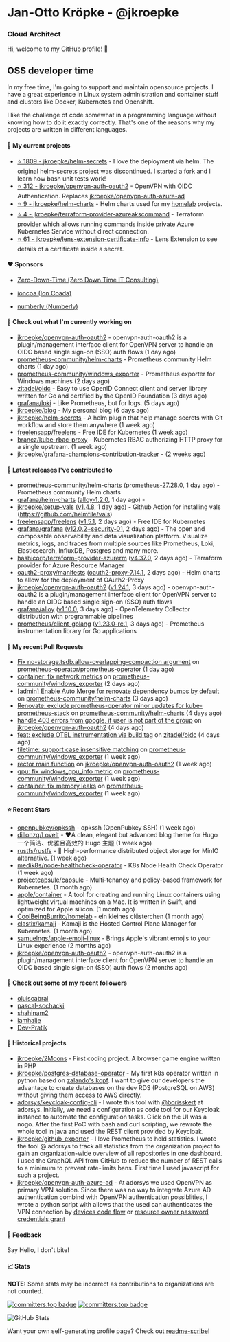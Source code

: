 # Jan-Otto Kröpke - @jkroepke
### Cloud Architect 

Hi, welcome to my GitHub profile! 👋

## OSS developer time
In my free time, I'm going to support and maintain opensource projects. I have a great experience in Linux system administration and container stuff and clusters like Docker, Kubernetes and Openshift.

I like the challenge of code somewhat in a programming language without knowing how to do it exactly correctly. That's one of the reasons why my projects are written in different languages.

#### 🌱 My current projects
- [⭐️ 1809 - jkroepke/helm-secrets](https://github.com/jkroepke/helm-secrets) - I love the deployment via helm. The original helm-secrets project was discontinued. I started a fork and I learn how bash unit tests work!
- [⭐️ 312 - jkroepke/openvpn-auth-oauth2](https://github.com/jkroepke/openvpn-auth-oauth2) - OpenVPN with OIDC Authentication. Replaces  [jkroepke/openvpn-auth-azure-ad](https://github.com/jkroepke/openvpn-auth-azure-ad) 
- [⭐️ 9 - jkroepke/helm-charts](https://github.com/jkroepke/helm-charts) - Helm charts used for my [homelab](https://github.com/jkroepke/homelab) projects.
- [⭐️ 4 - jkroepke/terraform-provider-azureakscommand](https://github.com/jkroepke/terraform-provider-azureakscommand) - Terraform provider which allows running commands inside private Azure Kubernetes Service without direct connection.
- [⭐️ 61 - jkroepke/lens-extension-certificate-info](https://github.com/jkroepke/lens-extension-certificate-info) - Lens Extension to see details of a certificate inside a secret.

#### ❤️ Sponsors

- [Zero-Down-Time (Zero Down Time IT Consulting)](https://github.com/Zero-Down-Time)

- [ioncoa (Ion Coada)](https://github.com/ioncoa)

- [numberly (Numberly)](https://github.com/numberly)


#### 👷 Check out what I'm currently working on

- [jkroepke/openvpn-auth-oauth2](https://github.com/jkroepke/openvpn-auth-oauth2) - openvpn-auth-oauth2 is a plugin/management interface client for OpenVPN server to handle an OIDC based single sign-on (SSO) auth flows (1 day ago)
- [prometheus-community/helm-charts](https://github.com/prometheus-community/helm-charts) - Prometheus community Helm charts (1 day ago)
- [prometheus-community/windows_exporter](https://github.com/prometheus-community/windows_exporter) - Prometheus exporter for Windows machines (2 days ago)
- [zitadel/oidc](https://github.com/zitadel/oidc) - Easy to use OpenID Connect client and server library written for Go and certified by the OpenID Foundation (3 days ago)
- [grafana/loki](https://github.com/grafana/loki) - Like Prometheus, but for logs. (5 days ago)
- [jkroepke/blog](https://github.com/jkroepke/blog) - My personal blog (6 days ago)
- [jkroepke/helm-secrets](https://github.com/jkroepke/helm-secrets) - A helm plugin that help manage secrets with Git workflow and store them anywhere (1 week ago)
- [freelensapp/freelens](https://github.com/freelensapp/freelens) - Free IDE for Kubernetes (1 week ago)
- [brancz/kube-rbac-proxy](https://github.com/brancz/kube-rbac-proxy) - Kubernetes RBAC authorizing HTTP proxy for a single upstream. (1 week ago)
- [jkroepke/grafana-champions-contribution-tracker](https://github.com/jkroepke/grafana-champions-contribution-tracker) -  (2 weeks ago)

#### 🔭 Latest releases I've contributed to

- [prometheus-community/helm-charts](https://github.com/prometheus-community/helm-charts) ([prometheus-27.28.0](https://github.com/prometheus-community/helm-charts/releases/tag/prometheus-27.28.0), 1 day ago) - Prometheus community Helm charts
- [grafana/helm-charts](https://github.com/grafana/helm-charts) ([alloy-1.2.0](https://github.com/grafana/helm-charts/releases/tag/alloy-1.2.0), 1 day ago) - 
- [jkroepke/setup-vals](https://github.com/jkroepke/setup-vals) ([v1.4.8](https://github.com/jkroepke/setup-vals/releases/tag/v1.4.8), 1 day ago) - Github Action for installing vals (https://github.com/helmfile/vals)
- [freelensapp/freelens](https://github.com/freelensapp/freelens) ([v1.5.1](https://github.com/freelensapp/freelens/releases/tag/v1.5.1), 2 days ago) - Free IDE for Kubernetes
- [grafana/grafana](https://github.com/grafana/grafana) ([v12.0.2+security-01](https://github.com/grafana/grafana/releases/tag/v12.0.2%2Bsecurity-01), 2 days ago) - The open and composable observability and data visualization platform. Visualize metrics, logs, and traces from multiple sources like Prometheus, Loki, Elasticsearch, InfluxDB, Postgres and many more. 
- [hashicorp/terraform-provider-azurerm](https://github.com/hashicorp/terraform-provider-azurerm) ([v4.37.0](https://github.com/hashicorp/terraform-provider-azurerm/releases/tag/v4.37.0), 2 days ago) - Terraform provider for Azure Resource Manager
- [oauth2-proxy/manifests](https://github.com/oauth2-proxy/manifests) ([oauth2-proxy-7.14.1](https://github.com/oauth2-proxy/manifests/releases/tag/oauth2-proxy-7.14.1), 2 days ago) - Helm charts to allow for the deployment of OAuth2-Proxy
- [jkroepke/openvpn-auth-oauth2](https://github.com/jkroepke/openvpn-auth-oauth2) ([v1.24.1](https://github.com/jkroepke/openvpn-auth-oauth2/releases/tag/v1.24.1), 3 days ago) - openvpn-auth-oauth2 is a plugin/management interface client for OpenVPN server to handle an OIDC based single sign-on (SSO) auth flows
- [grafana/alloy](https://github.com/grafana/alloy) ([v1.10.0](https://github.com/grafana/alloy/releases/tag/v1.10.0), 3 days ago) - OpenTelemetry Collector distribution with programmable pipelines
- [prometheus/client_golang](https://github.com/prometheus/client_golang) ([v1.23.0-rc.1](https://github.com/prometheus/client_golang/releases/tag/v1.23.0-rc.1), 3 days ago) - Prometheus instrumentation library for Go applications

#### 🔨 My recent Pull Requests

- [Fix no-storage.tsdb.allow-overlapping-compaction argument](https://github.com/prometheus-operator/prometheus-operator/pull/7731) on [prometheus-operator/prometheus-operator](https://github.com/prometheus-operator/prometheus-operator) (1 day ago)
- [container: fix network metrics](https://github.com/prometheus-community/windows_exporter/pull/2136) on [prometheus-community/windows_exporter](https://github.com/prometheus-community/windows_exporter) (2 days ago)
- [[admin] Enable Auto Merge for renovate dependency bumps by default](https://github.com/prometheus-community/helm-charts/pull/5897) on [prometheus-community/helm-charts](https://github.com/prometheus-community/helm-charts) (3 days ago)
- [Renovate: exclude prometheus-operator minor updates for kube-prometheus-stack](https://github.com/prometheus-community/helm-charts/pull/5891) on [prometheus-community/helm-charts](https://github.com/prometheus-community/helm-charts) (4 days ago)
- [handle 403 errors from google, if user is not part of the group](https://github.com/jkroepke/openvpn-auth-oauth2/pull/554) on [jkroepke/openvpn-auth-oauth2](https://github.com/jkroepke/openvpn-auth-oauth2) (4 days ago)
- [feat: exclude OTEL instrumentation via build tag](https://github.com/zitadel/oidc/pull/770) on [zitadel/oidc](https://github.com/zitadel/oidc) (4 days ago)
- [filetime: support case insensitive matching](https://github.com/prometheus-community/windows_exporter/pull/2132) on [prometheus-community/windows_exporter](https://github.com/prometheus-community/windows_exporter) (1 week ago)
- [rector main function](https://github.com/jkroepke/openvpn-auth-oauth2/pull/553) on [jkroepke/openvpn-auth-oauth2](https://github.com/jkroepke/openvpn-auth-oauth2) (1 week ago)
- [gpu: fix windows_gpu_info metric](https://github.com/prometheus-community/windows_exporter/pull/2130) on [prometheus-community/windows_exporter](https://github.com/prometheus-community/windows_exporter) (1 week ago)
- [container: fix memory leaks](https://github.com/prometheus-community/windows_exporter/pull/2129) on [prometheus-community/windows_exporter](https://github.com/prometheus-community/windows_exporter) (1 week ago)

#### ⭐ Recent Stars

- [openpubkey/opkssh](https://github.com/openpubkey/opkssh) - opkssh (OpenPubkey SSH) (1 week ago)
- [dillonzq/LoveIt](https://github.com/dillonzq/LoveIt) - ❤️A clean, elegant but advanced blog theme for Hugo 一个简洁、优雅且高效的 Hugo 主题 (1 week ago)
- [rustfs/rustfs](https://github.com/rustfs/rustfs) - 🚀 High-performance distributed object storage for MinIO  alternative. (1 week ago)
- [medik8s/node-healthcheck-operator](https://github.com/medik8s/node-healthcheck-operator) - K8s Node Health Check Operator (1 week ago)
- [projectcapsule/capsule](https://github.com/projectcapsule/capsule) - Multi-tenancy and policy-based framework for Kubernetes. (1 month ago)
- [apple/container](https://github.com/apple/container) - A tool for creating and running Linux containers using lightweight virtual machines on a Mac. It is written in Swift, and optimized for Apple silicon.  (1 month ago)
- [CoolBeingBurrito/homelab](https://github.com/CoolBeingBurrito/homelab) - ein kleines clüsterchen (1 month ago)
- [clastix/kamaji](https://github.com/clastix/kamaji) - Kamaji is the Hosted Control Plane Manager for Kubernetes. (1 month ago)
- [samuelngs/apple-emoji-linux](https://github.com/samuelngs/apple-emoji-linux) - Brings Apple's vibrant emojis to your Linux experience (2 months ago)
- [jkroepke/openvpn-auth-oauth2](https://github.com/jkroepke/openvpn-auth-oauth2) - openvpn-auth-oauth2 is a plugin/management interface client for OpenVPN server to handle an OIDC based single sign-on (SSO) auth flows (2 months ago)

#### 👯 Check out some of my recent followers

- [oluiscabral](https://github.com/oluiscabral)
- [pascal-sochacki](https://github.com/pascal-sochacki)
- [shahinam2](https://github.com/shahinam2)
- [iamhalje](https://github.com/iamhalje)
- [Dev-Pratik](https://github.com/Dev-Pratik)

#### 📜 Historical projects
- [jkroepke/2Moons](https://github.com/jkroepke/2Moons) - First coding project. A browser game engine written in PHP
- [jkroepke/postgres-database-operator](https://github.com/jkroepke/postgres-database-operator) - My first k8s operator written in python based on [zalando's kopf](https://github.com/zalando-incubator/kopf). I want to give our developers the advantage to create databases on the dev RDS (PostgreSQL on AWS) without giving them access to AWS directly.
- [adorsys/keycloak-config-cli](https://github.com/adorsys/keycloak-config-cli) - I wrote this tool with [@borisskert](https://github.com/borisskert) at adorsys. Initially, we need a configuration as code tool for our Keycloak instance to automate the configuration tasks. Click on the UI was a nogo. After the first PoC with bash and curl scripting, we rewrote the whole tool in java and used the REST client provided by Keycloak.
- [jkroepke/github_exporter](https://github.com/jkroepke/github_exporter) - I love Prometheus to hold statistics. I wrote the tool @ adorsys to track all statistics from the organization project to gain an organization-wide overview of all repositories in one dashboard. I used the GraphQL API from GitHub to reduce the number of REST calls to a minimum to prevent rate-limits bans. First time I used javascript for such a project.
- [jkroepke/openvpn-auth-azure-ad](https://github.com/jkroepke/openvpn-auth-azure-ad) - At adorsys we used OpenVPN as primary VPN solution. Since there was no way to integrate Azure AD authentication combind with OpenVPN authentication possiblities, I wrote a python script with allows that the used can authenticates the VPN connection by [devices code flow](https://docs.microsoft.com/en-us/azure/active-directory/develop/v2-oauth2-device-code) or [resource owner password credentials grant](https://docs.microsoft.com/en-us/azure/active-directory/develop/v2-oauth-ropc)

#### 💬 Feedback

Say Hello, I don't bite!

#### 📈 Stats

**NOTE:** Some stats may be incorrect as contributions to organizations
are not counted.

[![committers.top badge](https://user-badge.committers.top/germany/jkroepke.svg)](https://user-badge.committers.top/germany/jkroepke)
[![committers.top badge](https://user-badge.committers.top/germany_public/jkroepke.svg)](https://user-badge.committers.top/germany_public/jkroepke)

![GitHub Stats](https://github-readme-stats.vercel.app/api?username=jkroepke&count_private=false&theme=tokyonight&show_icons=true)

Want your own self-generating profile page? Check out [readme-scribe](https://github.com/muesli/readme-scribe)!
